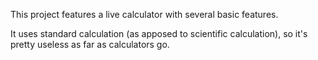This project features a live calculator with several basic features.

It uses standard calculation (as apposed to scientific calculation), so it's pretty useless as far as calculators go.